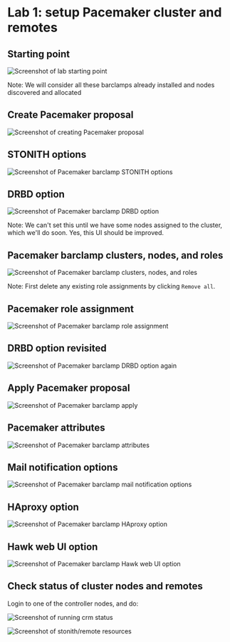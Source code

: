 <!-- .slide: data-state="section-break" id="lab-1" data-menu-title="Lab 1: cluster setup" -->
# Lab 1: setup Pacemaker cluster and remotes


<!-- .slide: data-state="normal" id="starting-point" data-menu-title="Starting point" -->
## Starting point

<img class="full-height" alt="Screenshot of lab starting point"
     data-src="images/hands-on/01-starting-point.png" />

Note:
We will consider all these barclamps already installed and nodes discovered and allocated


<!-- .slide: data-state="normal" id="pacemaker-proposal" data-menu-title="Proposal" -->
## Create Pacemaker proposal

<img class="full-slide" alt="Screenshot of creating Pacemaker proposal"
     data-src="images/hands-on/02-create-pacemaker-proposal.png" />


<!-- .slide: data-state="normal" id="pacemaker-stonith" data-menu-title="STONITH" -->
## STONITH options

<img class="full-slide" alt="Screenshot of Pacemaker barclamp STONITH options"
     data-src="images/hands-on/04-pacemaker-stonith.png" />


<!-- .slide: data-state="normal" id="pacemaker-drbd-1" data-menu-title="DRBD" -->
## DRBD option

<img class="full-slide" alt="Screenshot of Pacemaker barclamp DRBD option"
     data-src="images/hands-on/06-pacemaker-drbd-1.png" />

Note:
We can't set this until we have some nodes assigned to the cluster,
which we'll do soon.  Yes, this UI should be improved.


<!-- .slide: data-state="normal" id="pacemaker-bc-roles" data-menu-title="Barclamp roles" -->
## Pacemaker barclamp clusters, nodes, and roles

<img class="full-slide" alt="Screenshot of Pacemaker barclamp clusters, nodes, and roles"
     data-src="images/hands-on/09-pacemaker-deployment-1.png" />

Note:
First delete any existing role assignments by clicking `Remove all`.


<!-- .slide: data-state="normal" id="pacemaker-role-assignment" data-menu-title="Role assignment" -->
## Pacemaker role assignment

<img class="full-slide" alt="Screenshot of Pacemaker barclamp role assignment"
     data-src="images/hands-on/10-pacemaker-deployment-2.png" />


<!-- .slide: data-state="normal" id="pacemaker-drbd-2" data-menu-title="DRBD again" -->
## DRBD option revisited

<img class="full-slide" alt="Screenshot of Pacemaker barclamp DRBD option again"
     data-src="images/hands-on/11-pacemaker-drbd-2.png" />


<!-- .slide: data-state="normal" id="pacemaker-apply" data-menu-title="Apply" -->
## Apply Pacemaker proposal

<img class="full-slide" alt="Screenshot of Pacemaker barclamp apply"
     data-src="images/hands-on/12-pacemaker-apply.png" />


<!-- .slide: data-state="normal" id="pacemaker-attributes" data-menu-title="Attributes" -->
## Pacemaker attributes

<img class="full-slide" alt="Screenshot of Pacemaker barclamp attributes"
     data-src="images/hands-on/03-pacemaker-attributes.png" />


<!-- .slide: data-state="normal" id="pacemaker-mail" data-menu-title="Mail notifications" -->
## Mail notification options

<img class="full-slide" alt="Screenshot of Pacemaker barclamp mail notification options"
     data-src="images/hands-on/05-pacemaker-mail-notifications.png" />


<!-- .slide: data-state="normal" id="pacemaker-haproxy" data-menu-title="HAproxy" -->
## HAproxy option

<img class="full-slide" alt="Screenshot of Pacemaker barclamp HAproxy option"
     data-src="images/hands-on/07-pacemaker-haproxy.png" />


<!-- .slide: data-state="normal" id="pacemaker-hawk" data-menu-title="Hawk option" -->
## Hawk web UI option

<img class="full-slide" alt="Screenshot of Pacemaker barclamp Hawk web UI option"
     data-src="images/hands-on/08-pacemaker-hawk.png" />


<!-- .slide: data-state="normal" id="crm-nodes-status" data-menu-title="Check nodes status" -->
## Check status of cluster nodes and remotes

Login to one of the controller nodes, and do:

<img class="full-slide" alt="Screenshot of running crm status"
     data-src="images/hands-on/30-crm-status-1.png" />

<img class="full-slide" alt="Screenshot of stonith/remote resources"
     data-src="images/hands-on/31-crm-status-2.png" />
